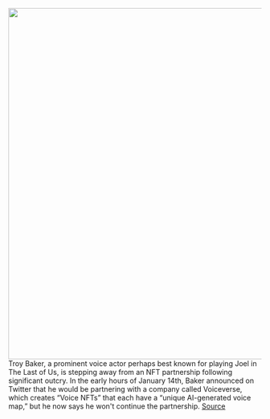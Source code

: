 <img src='https://cdn.vox-cdn.com/thumbor/4PoTN8H7dEF_pbGvhou_12x5aAc=/0x0:3600x2396/1200x800/filters:focal(2012x857:2588x1433)/cdn.vox-cdn.com/uploads/chorus_image/image/70454228/1179060049.0.jpg' width='700px' /><br/>
Troy Baker, a prominent voice actor perhaps best known for playing Joel in The Last of Us, is stepping away from an NFT partnership following significant outcry. In the early hours of January 14th, Baker announced on Twitter that he would be partnering with a company called Voiceverse, which creates “Voice NFTs” that each have a “unique AI-generated voice map,” but he now says he won't continue the partnership.
<a href='https://www.theverge.com/2022/1/31/22910633/troy-baker-voiceverse-nft-voice-actor-project-the-last-of-us'> Source <a/>